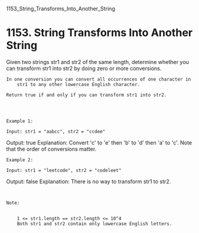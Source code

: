 1153_String_Transforms_Into_Another_String
# 1153. String Transforms Into Another String

Given two strings str1 and str2 of the same length, determine
        whether you can transform str1 into str2 by doing zero
            or more conversions.

    In one conversion you can convert all occurrences of one character in
        str1 to any other lowercase English character.

    Return true if and only if you can transform str1 into str2.
    

     

    Example 1:

    Input: str1 = "aabcc", str2 = "ccdee"
Output: true
Explanation: Convert 'c' to 'e' then 'b' to 'd' then 'a' to 'c'. Note that the order of conversions matter.

    Example 2:

    Input: str1 = "leetcode", str2 = "codeleet"
Output: false
Explanation: There is no way to transform str1 to str2.

     

    Note:

    
        1 <= str1.length == str2.length <= 10^4
        Both str1 and str2 contain only lowercase English letters.